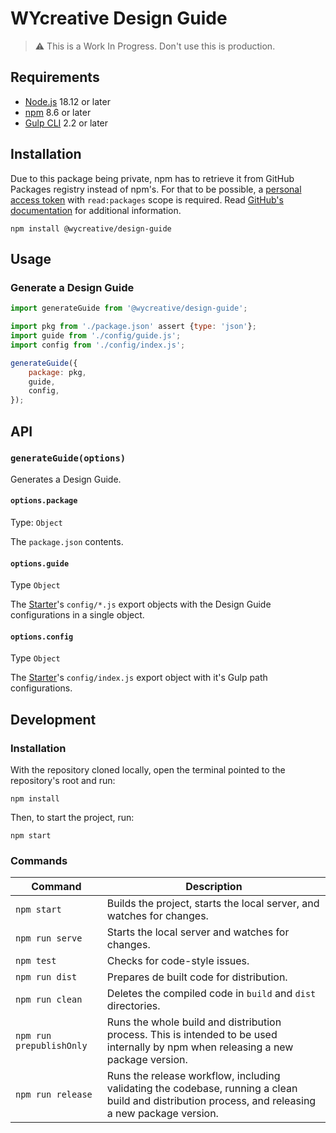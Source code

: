 # WYcreative Design Guide

> ⚠️ This is a Work In Progress. Don't use this is production.

## Requirements

- [Node.js](https://nodejs.org/en/) 18.12 or later
- [npm](https://www.npmjs.com/) 8.6 or later
- [Gulp CLI](https://gulpjs.com/) 2.2 or later

## Installation

Due to this package being private, npm has to retrieve it from GitHub Packages registry instead of npm's.
For that to be possible, a [personal access token](https://github.com/settings/tokens) with `read:packages` scope is required. Read [GitHub's documentation](https://docs.github.com/en/packages/working-with-a-github-packages-registry/working-with-the-npm-registry#authenticating-with-a-personal-access-token) for additional information.

``` shell
npm install @wycreative/design-guide
```

## Usage

### Generate a Design Guide

``` js
import generateGuide from '@wycreative/design-guide';

import pkg from './package.json' assert {type: 'json'};
import guide from './config/guide.js';
import config from './config/index.js';

generateGuide({
	package: pkg,
	guide,
	config,
});
```

## API

### `generateGuide(options)`

Generates a Design Guide.

#### `options.package`

Type: `Object`

The `package.json` contents.

#### `options.guide`

Type `Object`

The [Starter](https://github.com/@WYcreative/starter)'s `config/*.js` export objects with the Design Guide configurations in a single object.

#### `options.config`

Type `Object`

The [Starter](https://github.com/@WYcreative/starter)'s `config/index.js` export object with it's Gulp path configurations.

## Development

### Installation

With the repository cloned locally, open the terminal pointed to the repository's root and run:

``` shell
npm install
```

Then, to start the project, run:

``` shell
npm start
```

### Commands

Command | Description
---|---
`npm start` | Builds the project, starts the local server, and watches for changes.
`npm run serve` | Starts the local server and watches for changes.
`npm test` | Checks for code-style issues.
`npm run dist` | Prepares de built code for distribution.
`npm run clean` | Deletes the compiled code in `build` and `dist` directories.
`npm run prepublishOnly` | Runs the whole build and distribution process. This is intended to be used internally by npm when releasing a new package version.
`npm run release` | Runs the release workflow, including validating the codebase, running a clean build and distribution process, and releasing a new package version.
